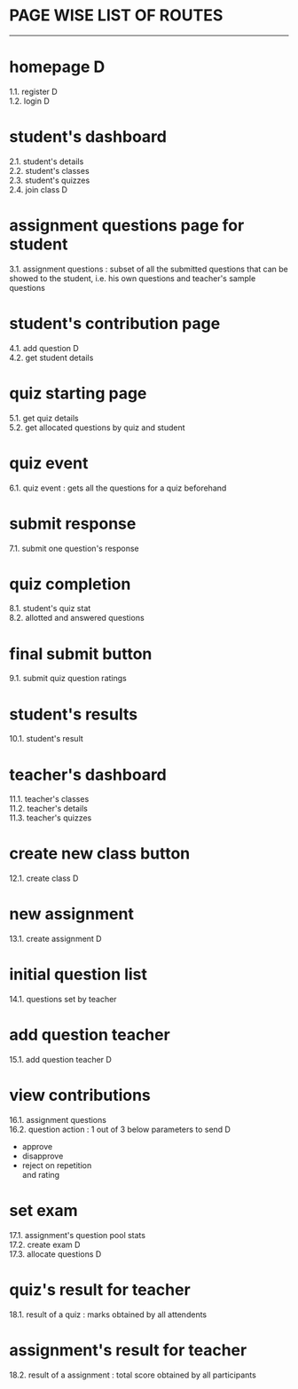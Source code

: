 # **PAGE WISE LIST OF ROUTES**
- - -

# homepage     D
1.1. register D  
1.2. login D

# student's dashboard
2.1. student's details  
2.2. student's classes  
2.3. student's quizzes  
2.4. join class D

# assignment questions page for student
3.1. assignment questions : subset of all the submitted questions that can be showed to the student, i.e. his own questions and teacher's sample questions

# student's contribution page
4.1. add question D  
4.2. get student details
   
# quiz starting page
5.1. get quiz details  
5.2. get allocated questions by quiz and student 
   
# quiz event
6.1. quiz event : gets all the questions for a quiz beforehand 
   
# submit response
7.1. submit one question's response
   
# quiz completion
8.1. student's quiz stat  
8.2. allotted and answered questions

# final submit button
9.1. submit quiz question ratings 

# student's results
10.1. student's result

# teacher's dashboard
11.1. teacher's classes  
11.2. teacher's details  
11.3. teacher's quizzes

# create new class button
12.1. create class     D

# new assignment
13.1. create assignment    D
   
# initial question list
14.1. questions set by teacher

# add question teacher
15.1. add question teacher D

# view contributions
16.1. assignment questions  
16.2. question action : 1 out of 3 below parameters to send    D
  * approve
  * disapprove
  * reject on repetition  
  and rating   

# set exam
17.1. assignment's question pool stats  
17.2. create exam  D  
17.3. allocate questions D

# quiz's result for teacher
18.1. result of a quiz : marks obtained by all attendents

# assignment's result for teacher
18.2. result of a assignment : total score obtained by all participants